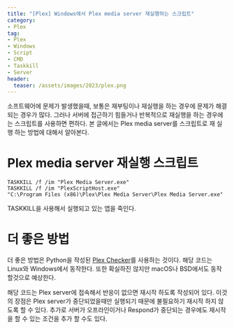 ```yaml
---
title: "[Plex] Windows에서 Plex media server 재실행하는 스크립트"
category: 
- Plex
tag:
- Plex
- Windows
- Script
- CMD
- Taskkill
- Server
header:
  teaser: /assets/images/2023/plex.png
---
```


소프트웨어에 문제가 발생했을때, 보통은 재부팅이나 재실행을 하는 경우에 문제가 해결되는 경우가 많다. 그러나 서버에 접근하기 힘들거나 반복적으로 재실행을 하는 경우에는 스크립트를 사용하면 편하다. 본 글에서는 Plex media server를 스크립트로 재 실행 하는 방법에 대해서 알아본다.

# Plex media server 재실행 스크립트

```shell
TASKKILL /f /im "Plex Media Server.exe"
TASKKILL /f /im "PlexScriptHost.exe"
"C:\Program Files (x86)\Plex\Plex Media Server\Plex Media Server.exe"
```

TASKKILL을 사용해서 실행되고 있는 앱을 죽인다.

# 더 좋은 방법

더 좋은 방법은 Python을 작성된 [Plex Checker](https://gitlab.com/Flaming_Keyboard/plex-checker)를 사용하는 것이다. 해당 코드는 Linux와 Windows에서 동작한다. 또한 확실하진 않지만 macOS나 BSD에서도 동작할것으로 예상한다.

해당 코드는 Plex server에 접속해서 반응이 없으면 재시작 하도록 작성되어 있다. 이것의 장점은 Plex server가 중단되었을때만 실행되기 때문에 불필요하기 재시작 하지 않도록 할 수 있다. 추가로 서버가 오프라인이거나 Respond가 중단되는 경우에도 재시작을 할 수 있는 조건을 추가 할 수도 있다.